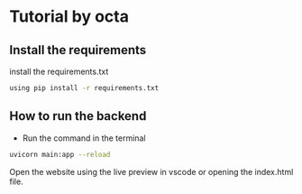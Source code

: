 # Tutorial by octa
 ## Install the requirements
 install the requirements.txt
 ```bash
 using pip install -r requirements.txt
 ```
 ## How to run the backend
 - Run the command in the terminal
 ```bash
 uvicorn main:app --reload
 ```
  Open the website using the live preview in vscode or opening the index.html file. 

